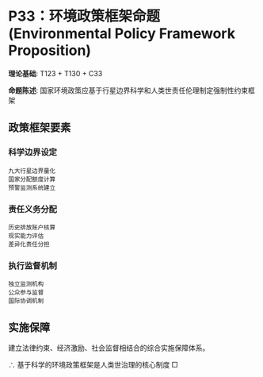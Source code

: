# P33：环境政策框架命题 (Environmental Policy Framework Proposition)  

**理论基础**: T123 + T130 + C33  

**命题陈述**: 国家环境政策应基于行星边界科学和人类世责任伦理制定强制性约束框架  

## 政策框架要素  

### 科学边界设定  
```  
九大行星边界量化  
国家分配额度计算  
预警监测系统建立  
```  

### 责任义务分配  
```  
历史排放账户核算  
现实能力评估  
差异化责任分担  
```  

### 执行监督机制  
```  
独立监测机构  
公众参与监督  
国际协调机制  
```  

## 实施保障  

建立法律约束、经济激励、社会监督相结合的综合实施保障体系。  

∴ 基于科学的环境政策框架是人类世治理的核心制度 □  